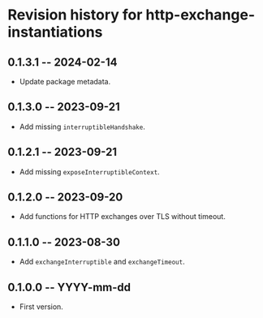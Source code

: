 # Revision history for http-exchange-instantiations

## 0.1.3.1 -- 2024-02-14

* Update package metadata.

## 0.1.3.0 -- 2023-09-21

* Add missing `interruptibleHandshake`.

## 0.1.2.1 -- 2023-09-21

* Add missing `exposeInterruptibleContext`.

## 0.1.2.0 -- 2023-09-20

* Add functions for HTTP exchanges over TLS without timeout.

## 0.1.1.0 -- 2023-08-30

* Add `exchangeInterruptible` and `exchangeTimeout`.

## 0.1.0.0 -- YYYY-mm-dd

* First version.
